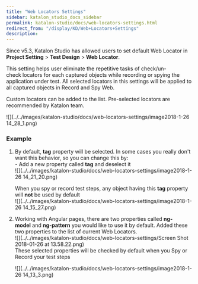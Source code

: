 ```yaml
---
title: "Web Locators Settings" 
sidebar: katalon_studio_docs_sidebar
permalink: katalon-studio/docs/web-locators-settings.html 
redirect_from: "/display/KD/Web+Locators+Settings" 
description: 
---
```

Since v5.3, Katalon Studio has allowed users to set default Web Locator in **Project Setting** > **Test Design** > **Web Locator**.

This setting helps user eliminate the repetitive tasks of check/un-check locators for each captured objects while recording or spying the application under test. All selected locators in this settings will be applied to all captured objects in Record and Spy Web. 

Custom locators can be added to the list. Pre-selected locators are recommended by Katalon team.

![](../../images/katalon-studio/docs/web-locators-settings/image2018-1-26 14_28_1.png)

### Example

1.  By default, **tag** property will be selected. In some cases you really don't want this behavior, so you can change this by:   
    - Add a new property called **tag** and deselect it  
    ![](../../images/katalon-studio/docs/web-locators-settings/image2018-1-26 14_21_20.png)  
      
    When you spy or record test steps, any object having this **tag** property will **not** be used by default  
    ![](../../images/katalon-studio/docs/web-locators-settings/image2018-1-26 14_15_27.png)  
      
    
2.  Working with Angular pages, there are two properties called **ng-model** and **ng-pattern** you would like to use it by default. Added these two properties to the list of current Web Locators.  
    ![](../../images/katalon-studio/docs/web-locators-settings/Screen Shot 2018-01-26 at 13.58.22.png)  
    These selected properties will be checked by default when you Spy or Record your test steps  
      
    ![](../../images/katalon-studio/docs/web-locators-settings/image2018-1-26 14_13_3.png)